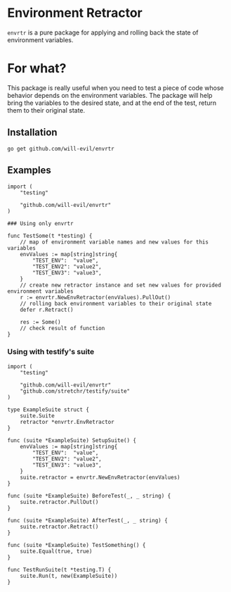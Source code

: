 # Environment Retractor

`envrtr` is a pure package for applying and rolling back the state of environment variables.

# For what?

This package is really useful when you need to test a piece of code whose behavior depends on the environment variables.
The package will help bring the variables to the desired state, and at the end of the test, return them to their original state.

## Installation

```
go get github.com/will-evil/envrtr
```

## Examples

```
import (
    "testing"

    "github.com/will-evil/envrtr"
)

### Using only envrtr

func TestSome(t *testing) {
    // map of environment variable names and new values for this variables
    envValues := map[string]string{
		"TEST_ENV":  "value",
		"TEST_ENV2": "value2",
		"TEST_ENV3": "value3",
	}
    // create new retractor instance and set new values for provided environment variables
    r := envrtr.NewEnvRetractor(envValues).PullOut()
    // rolling back environment variables to their original state
    defer r.Retract()

    res := Some()
    // check result of function
}
```

### Using with testify's suite

```
import (
	"testing"

  	"github.com/will-evil/envrtr"
	"github.com/stretchr/testify/suite"
)

type ExampleSuite struct {
	suite.Suite
    retractor *envrtr.EnvRetractor
}

func (suite *ExampleSuite) SetupSuite() {
  	envValues := map[string]string{
		"TEST_ENV":  "value",
		"TEST_ENV2": "value2",
		"TEST_ENV3": "value3",
	}
    suite.retractor = envrtr.NewEnvRetractor(envValues)
}

func (suite *ExampleSuite) BeforeTest(_, _ string) {
  	suite.retractor.PullOut()
}

func (suite *ExampleSuite) AfterTest(_, _ string) {
  	suite.retractor.Retract()
}

func (suite *ExampleSuite) TestSomething() {
  	suite.Equal(true, true)
}

func TestRunSuite(t *testing.T) {
  	suite.Run(t, new(ExampleSuite))
}
```
